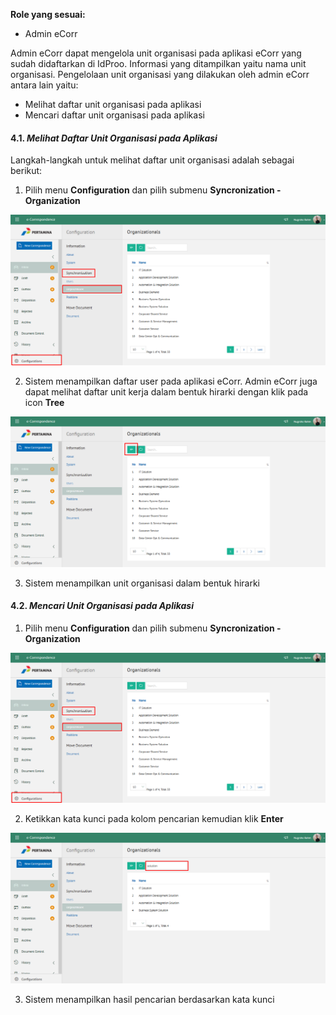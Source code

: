 **Role yang sesuai:**

- Admin eCorr

Admin eCorr dapat mengelola unit organisasi pada aplikasi eCorr yang sudah didaftarkan di IdProo. Informasi yang ditampilkan
yaitu nama unit organisasi. Pengelolaan unit organisasi yang dilakukan oleh admin eCorr antara lain yaitu:

- Melihat daftar unit organisasi pada aplikasi
- Mencari daftar unit organisasi pada aplikasi
 
#### 4.1. *Melihat Daftar Unit Organisasi pada Aplikasi*

Langkah-langkah untuk melihat daftar unit organisasi adalah sebagai berikut:

1. Pilih menu **Configuration** dan pilih submenu **Syncronization - Organization**

 ![Gambar](_screenshoot_konfigurasi/KF07.png/?sanitize=true)

2. Sistem menampilkan daftar user pada aplikasi eCorr. Admin eCorr juga dapat melihat daftar unit kerja dalam bentuk hirarki 
dengan klik pada icon **Tree**

 ![Gambar](_screenshoot_konfigurasi/KF08.png/?sanitize=true)

3. Sistem menampilkan unit organisasi dalam bentuk hirarki

#### 4.2. *Mencari Unit Organisasi pada Aplikasi*

1. Pilih menu **Configuration** dan pilih submenu **Syncronization - Organization**

 ![Gambar](_screenshoot_konfigurasi/KF09.png/?sanitize=true)

2. Ketikkan kata kunci pada kolom pencarian kemudian klik **Enter**

 ![Gambar](_screenshoot_konfigurasi/KF10.png/?sanitize=true)

3. Sistem menampilkan hasil pencarian berdasarkan kata kunci
